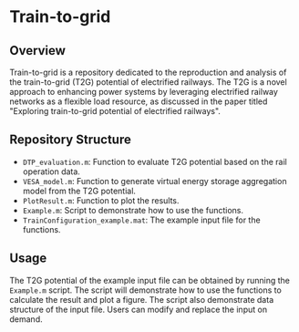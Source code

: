 # Train-to-grid
## Overview
Train-to-grid is a repository dedicated to the reproduction and analysis of the train-to-grid (T2G) potential of electrified railways. The T2G is a novel approach to enhancing power systems by leveraging electrified railway networks as a flexible load resource, as discussed in the paper titled "Exploring train-to-grid potential of electrified railways".
## Repository Structure
* `DTP_evaluation.m`: Function to evaluate T2G potential based on the rail operation data.<br>
* `VESA_model.m`: Function to generate virtual energy storage aggregation model from the T2G potential.<br>
* `PlotResult.m`: Function to plot the results.<br>
* `Example.m`: Script to demonstrate how to use the functions.<br>
* `TrainConfiguration_example.mat`: The example input file for the functions.<br>
## Usage
The T2G potential of the example input file can be obtained by running the `Example.m` script. The script will demonstrate how to use the functions to calculate the result and plot a figure. The script also demonstrate data structure of the input file. Users can modify and replace the input on demand.
